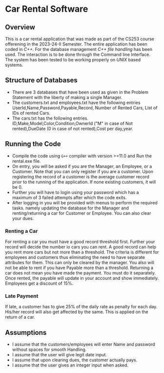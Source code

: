 # Car Rental Software

## Overview 
This is a car rental application that was made as part of the CS253 course offerening in the 2023-24-II Semester. The entire application has been coded in *C++*. For the database management *C++ file handling* has been used. The interaction is to be done through the Command line Interface. The system has been tested to be working properly on  *UNIX* based systems. 

## Structure of Databases

- There are 3 databases that have been used as given in the Problem Statement with the liberty of making a single Manager.
- The customers.txt and employees.txt have the following entries 
⁠UserId,Name,Password,Payable,Record, Number of Rented Cars, List of IDs of rented Cars. ⁠
- The cars.txt has the following entries.
⁠ID,Make,Model,Color,Condition,OwnerId ("M" in case of Not rented),DueDate (0 in case of not rented),Cost per day,year.

## Running the Code 
- Compile the code using ```G++``` compiler with version >=11.0 and Run the rental.exe file.
- On entry, you will be asked if you are the Manager, an Employee, or a Customer. Note that you can only register if you are a customer. Upon registering the record of a customer is the average customer record prior to the running of the application. If none existing customers, it will be 0.
- Further you will have to login using your password which has a maximum of 3 failed attempts after which the  code exits.
- After logging in you will be provided with menus to perform the required tasks. namely updating the database for the Manager and renting/returning a car for Customer or Employee. You can also clear your dues.

### Renting a Car
For renting a car you must have a good record threshold first. Further your record will decide the number io cars you can rent. A good record can help you rent more cars but not more than a threshold. The criteria is different for employees and customers thus eliminating the need to have separate attributes for them. This can only be cleared by the manager. You also will not be able to rent if you have Payable more than a threshold. Returning a car does not mean you have made the payment. You must do it separately. Once rented, the payable will update in your account and show immediately. Employees get a discount of 15%.

### Late Payment 
If late, a customer has to give 25% of the daily rate as penalty for each day. His/her record will also get affected by the same. This is applied on the return of a car. 

## Assumptions
- I assume that the customers/employees will enter Name and password without spaces for smooth Handling. 
- I assume that the user will give legit date input. 
- I assume that upon clearing dues, the customer actually pays.
- I assume that the user gives an integer input when asked.





